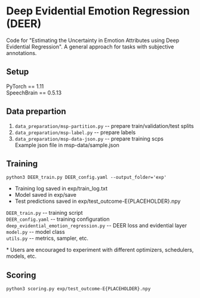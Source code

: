 # Deep Evidential Emotion Regression (DEER)

Code for "Estimating the Uncertainty in Emotion Attributes using Deep Evidential Regression". A general approach for tasks with subjective annotations.

## Setup
PyTorch == 1.11   
SpeechBrain == 0.5.13   

## Data prepartion
1. `data_preparation/msp-partition.py` -- prepare train/validation/test splits
2. `data_preparation/msp-label.py` -- prepare labels
3. `data_preparation/msp-data-json.py` -- prepare training scps  
    Example json file in msp-data/sample.json

## Training
`python3 DEER_train.py DEER_config.yaml --output_folder='exp'`  
  - Training log saved in exp/train_log.txt  
  - Model saved in exp/save  
  - Test predictions saved in exp/test_outcome-E{PLACEHOLDER}.npy  
  
  
  `DEER_train.py` -- training script  
  `DEER_config.yaml` -- training configuration  
  `deep_evidential_emotion_regression.py` -- DEER loss and evidential layer  
  `model.py` -- model class  
  `utils.py` -- metrics, sampler, etc.  

  \* Users are encouraged to experiment with different optimizers, schedulers, models, etc.

## Scoring
`python3 scoring.py exp/test_outcome-E{PLACEHOLDER}.npy`
